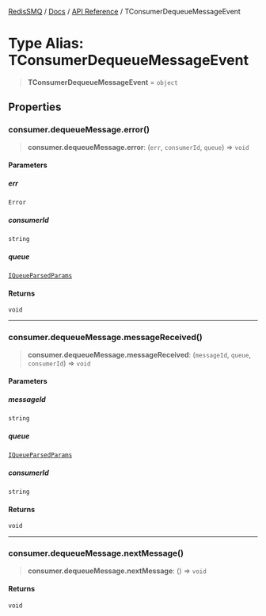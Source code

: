 [RedisSMQ](../../../README.md) / [Docs](../../README.md) / [API Reference](../README.md) / TConsumerDequeueMessageEvent

# Type Alias: TConsumerDequeueMessageEvent

> **TConsumerDequeueMessageEvent** = `object`

## Properties

### consumer.dequeueMessage.error()

> **consumer.dequeueMessage.error**: (`err`, `consumerId`, `queue`) => `void`

#### Parameters

##### err

`Error`

##### consumerId

`string`

##### queue

[`IQueueParsedParams`](../interfaces/IQueueParsedParams.md)

#### Returns

`void`

***

### consumer.dequeueMessage.messageReceived()

> **consumer.dequeueMessage.messageReceived**: (`messageId`, `queue`, `consumerId`) => `void`

#### Parameters

##### messageId

`string`

##### queue

[`IQueueParsedParams`](../interfaces/IQueueParsedParams.md)

##### consumerId

`string`

#### Returns

`void`

***

### consumer.dequeueMessage.nextMessage()

> **consumer.dequeueMessage.nextMessage**: () => `void`

#### Returns

`void`
